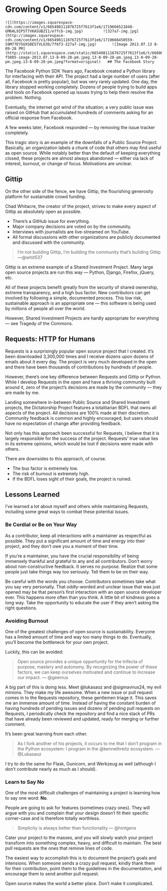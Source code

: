 # Growing Open Source Seeds

    ![](https://images.squarespace-cdn.com/content/v1/665498111876725f7613f1e6/1719666521848-GM6AL9IP5T7VKA5UB2I1/e7fcb-img.jpg)         ![327a7-img.jpg](http://images.squarespace-cdn.com/content/v1/665498111876725f7613f1e6/1719666450559-S9M77EY5UXSBE5TVLOJD/7f6f3-327a7-img.jpg)       ![Image 2013.07.13 8-09-28 PM](http://static1.squarespace.com/static/665498111876725f7613f1e6/t/6680065e1022a0098af05aa8/1719666270410/c284a-f5085-image-2013.07.13-8-09-28-pm.jpeg.13-8-09-28-pm.jpeg.13-8-09-28-pm.jpeg.13-8-09-28-pm.jpeg?format=original)   ## The Facebook Story

 The Facebook Python SDK Years ago, Facebook created a Python library for interfacing with their API. The project had a large number of users (after all, Facebook is pretty popular), but was very rarely updated. One day, the library stopped working completely. Dozens of people trying to build apps and tools on Facebook opened up issues trying to help them resolve the problem. Nothing.

 Eventually, the internet got wind of the situation; a very public issue was raised on GitHub that accumulated hundreds of comments asking for an official response from Facebook.

 A few weeks later, Facebook responded — by removing the issue tracker completely.

 This tragic story is an example of the downfalls of a Public Source Project. Basically, an organization labels a chunk of code that others may find useful as open source. While notably better than the default of keeping everything closed, these projects are almost always abandoned — either via lack of interest, burnout, or change of focus. Motivations are unclear.

 ## Gittip

 On the other side of the fence, we have Gittip, the flourishing generosity platform for sustainable crowd funding.

 Chad Whitacre, the creator of the project, strives to make every aspect of Gittip as absolutely open as possible.

 * There’s a GitHub issue for everything.
* Major company decisions are voted on by the community.
* Interviews with journalists are live\-streamed on YouTube.
* All formal discussions with other organizations are publicly documented and discussed with the community.

 
> I’m not building Gittip, I’m building the community that’s building Gittip —@whit537

 Gittip is an extreme example of a Shared Investment Project. Many large open source projects are run this way — Python, Django, Firefox, jQuery, etc.

 All of these projects benefit greatly from the security of shared ownership, extreme transparency, and a high bus factor. New contributors can get involved by following a simple, documented process. This low risk, sustainable approach is an appropriate one — this software is being used by millions of people all over the world.

 However, Shared Investment Projects are hardly appropriate for everything — see Tragedy of the Commons.

 ## Requests: HTTP for Humans

 Requests is a surprisingly popular open source project that I created. It’s been downloaded 3,300,000 times and I receive dozens upon dozens of emails about it every day. The project is very much developed in the open and there have been thousands of contributions by hundreds of people.

 However, there’s one key difference between Requests and Gittip or Python. While I develop Requests in the open and have a thriving community built around it, zero of the project’s decisions are made by the community — they are made by me.

 Landing somewhere in\-between Public Source and Shared Investment projects, the Dictatorship Project features a totalitarian BDFL that owns all aspects of the project. All decisions are 100% made at their discretion. Community feedback is common and highly encouraged, but users should have no expectation of change after providing feedback.

 Not only has this approach been successful for Requests, I believe that it is largely responsible for the success of the project. Requests’ true value lies in its extreme opinions, which would be lost if decisions were made with others.

 There are downsides to this approach, of course.

 * The bus factor is extremely low.
* The risk of burnout is extremely high.
* If the BDFL loses sight of their goals, the project is ruined.

 ## Lessons Learned

 I’ve learned a lot about myself and others while maintaining Requests, including some great ways to combat these potential issues.

 ### Be Cordial or Be on Your Way

 As a contributor, keep all interactions with a maintainer as respectful as possible. They put a significant amount of time and energy into their project, and they don’t owe you a moment of their time.

 If you’re a maintainer, you have the crucial responsibility of being immensely thankful and grateful to any and all contributors. Don’t worry about non\-constructive feedback. It serves no purpose. Realize that some people just take things way too seriously. Tell them to be on their way.

 Be careful with the words you choose. Contributors sometimes take what you say very personally. That oddly\-worded and unclear issue that was just opened may be that person’s first interaction with an open source developer ever. This happens more often than you think. A little bit of kindness goes a long way. Take the opportunity to educate the user if they aren’t asking the right questions.

 ### Avoiding Burnout

 One of the greatest challenges of open source is sustainability. Everyone has a limited amount of time and way too many things to do. Eventually, you’ll become the bottleneck for your own project.

 Luckily, this can be avoided:

 
> Open source provides a unique opportunity for the trifecta of purpose, mastery and autonomy. By recognizing the power of these factors, we can keep ourselves motivated and continue to increase our impact. — @geemus

 A big part of this is doing less. Meet @lukasaoz‎ and @sigmavirus24, my evil minions. They make my life awesome. When a new issue or pull request comes in to the Requests repository, these gentlemen triage it. This saves me an immense amount of time. Instead of having the constant burden of having hundreds of pending issues and dozens of pending pull requests on Requests, I periodically check the repository and find a nice stack of PRs that have already been reviewed and updated, ready for merging or further comment.

 It’s been great learning from each other.

 
> As I fork another of his projects, it occurs to me that I don’t program in the Python ecosystem: I program in the @kennethreitz ecosystem. — @Lukasaoz

 I try to do the same for Flask, Gunicorn, and Werkzeug as well (although I don’t contribute nearly as much as I should).

 ### Learn to Say No

 One of the most difficult challenges of maintaining a project is learning how to say one word: **No**.

 People are going to ask for features (sometimes crazy ones). They will argue with you and complain that your design doesn’t fit their specific corner\-case and is therefore totally worthless.

 
> Simplicity is always better than functionality.— @hintgens

 Cater your project to the masses, and you will slowly watch your project transform into something complex, heavy, and difficult to maintain. The best pull requests are the ones that remove lines of code.

 The easiest way to accomplish this is to document the project’s goals and intensions. When someone sends a crazy pull request, kindly thank them for their contribution, point them to the guidelines in the documentation, and encourage them to send another pull request.

 Open source makes the world a better place. Don’t make it complicated.

  